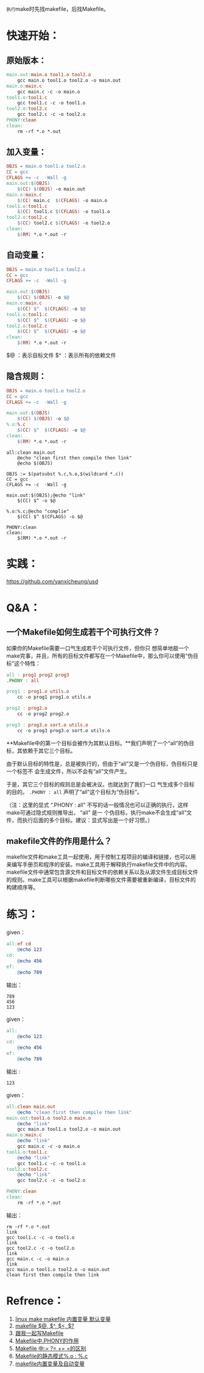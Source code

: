 `执行`make时先找makefile，后找Makefile。

# 快速开始：

## 原始版本：

```makefile
main.out:main.o tool1.o tool2.o
	gcc main.o tool1.o tool2.o -o main.out
main.o:main.c
	gcc main.c -c -o main.o
tool1.o:tool1.c
	gcc tool1.c -c -o tool1.o
tool2.o:tool2.c
	gcc tool2.c -c -o tool2.o
PHONY:clean
clean:
	rm -rf *.o *.out
```



## 加入变量：

```makefile
OBJS = main.o tool1.o tool2.o
CC = gcc
CFLAGS += -c  -Wall -g
main.out:$(OBJS)
	$(CC) $(OBJS) -o main.out
main.o:main.c
	$(CC) main.c  $(CFLAGS) -o main.o
tool1.o:tool1.c
	$(CC) tool1.c $(CFLAGS) -o tool1.o
tool2.o:tool2.c
	$(CC) tool2.c $(CFLAGS) -o tool2.o
clean:
	$(RM) *.o *.out -r
```



## 自动变量：

```makefile
OBJS = main.o tool1.o tool2.o
CC = gcc
CFLAGS += -c  -Wall -g

main.out:$(OBJS)
	$(CC) $(OBJS) -o $@
main.o:main.c
	$(CC) $^  $(CFLAGS) -o $@
tool1.o:tool1.c
	$(CC) $^  $(CFLAGS) -o $@
tool2.o:tool2.c
	$(CC) $^  $(CFLAGS) -o $@
clean:
	$(RM) *.o *.out -r
```

$@ ：表示目标文件
$^ ：表示所有的依赖文件



## 隐含规则：

```makefile
OBJS = main.o tool1.o tool2.o
CC = gcc
CFLAGS += -c  -Wall -g

main.out:$(OBJS)
	$(CC) $(OBJS) -o $@
%.o:%.c
	$(CC) $^  $(CFLAGS) -o $@
clean:
	$(RM) *.o *.out -r
```



```shell
all:clean main.out
	@echo "clean first then compile then link"
	@echo $(OBJS)

OBJS := $(patsubst %.c,%.o,$(wildcard *.c))
CC = gcc
CFLAGS += -c  -Wall -g

main.out:$(OBJS);@echo "link"
	$(CC) $^ -o $@
	
%.o:%.c;@echo "complie"
	$(CC) $^ $(CFLAGS) -o $@

PHONY:clean
clean:
	$(RM) *.o *.out -r
```

# 实践：

https://github.com/yanxicheung/usd

# Q&A：

## 一个Makefile如何生成若干个可执行文件？

如果你的Makefile需要一口气生成若干个可执行文件，但你只 想简单地敲一个make完事，并且，所有的目标文件都写在一个Makefile中，那么你可以使用“伪目标”这个特性：

```makefile
all : prog1 prog2 prog3
.PHONY : all

prog1 : prog1.o utils.o
    cc -o prog1 prog1.o utils.o

prog2 : prog2.o
    cc -o prog2 prog2.o

prog3 : prog3.o sort.o utils.o
    cc -o prog3 prog3.o sort.o utils.o
```

**Makefile中的第一个目标会被作为其默认目标。**我们声明了一个“all”的伪目标，其依赖于其它三个目标。

由于默认目标的特性是，总是被执行的，但由于“all”又是一个伪目标，伪目标只是一个标签不 会生成文件，所以不会有“all”文件产生。

于是，其它三个目标的规则总是会被决议。也就达到了我们一口 气生成多个目标的目的。 `.PHONY : all` 声明了“all”这个目标为“伪目标”。

（注：这里的显式 “.PHONY : all” 不写的话一般情况也可以正确的执行，这样make可通过隐式规则推导出， “all” 是一 个伪目标，执行make不会生成“all”文件，而执行后面的多个目标。建议：显式写出是一个好习惯。）

## makefile文件的作用是什么？

makefile文件和make工具一起使用，用于控制工程项目的编译和链接，也可以用来编写手册页和程序的安装。make工具用于解释执行makefile文件中的内容。makefile文件中通常包含源文件和目标文件的依赖关系以及从源文件生成目标文件的规则。make工具可以根据makefile判断哪些文件需要被重新编译，目标文件的构建顺序等。



# 练习：

given：
```makefile
all:ef cd
	@echo 123
cd:
	@echo 456
ef:
	@echo 789
```
输出：

```shell
789
456
123
```


given：

```makefile
all:
	@echo 123
cd:
	@echo 456
ef:
	@echo 789
```

输出 :

```shell
123
```


given：

```makefile
all:clean main.out
	@echo "clean first then compile then link"
main.out:tool1.o tool2.o main.o
	@echo "link"
	gcc main.o tool1.o tool2.o -o main.out
main.o:main.c
	@echo "link"
	gcc main.c -c -o main.o
tool1.o:tool1.c
	@echo "link"
	gcc tool1.c -c -o tool1.o
tool2.o:tool2.c
	@echo "link"
	gcc tool2.c -c -o tool2.o

PHONY:clean
clean:
	rm -rf *.o *.out
```
输出：
```shell
rm -rf *.o *.out
link
gcc tool1.c -c -o tool1.o
link
gcc tool2.c -c -o tool2.o
link
gcc main.c -c -o main.o
link
gcc main.o tool1.o tool2.o -o main.out
clean first then compile then link
```



# Refrence：

1. [linux make makefile 内置变量 默认变量](https://blog.csdn.net/whatday/article/details/104079644)
3. [makefile $@, $^, $<, $?](https://www.cnblogs.com/gamesun/p/3323155.html)
4. [跟我一起写Makefile](https://seisman.github.io/how-to-write-makefile/index.html)
4. [Makefile中.PHONY的作用](https://www.cnblogs.com/idorax/p/9306528.html)
5. [Makefile 中:= ?= += =的区别](https://www.cnblogs.com/zgq0/p/8716150.html)
6. [Makefile的静态模式%.o : %.c](https://blog.csdn.net/u012351051/article/details/88600562)
7. [makefile内置变量及自动变量](https://blog.csdn.net/hejinjing_tom_com/article/details/40781787)

